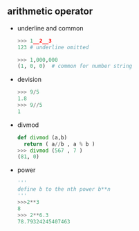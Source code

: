 ## arithmetic operator
* underline and common
  ```python
  >>> 1__2__3
  123 # underline omitted
  
  >>> 1,000,000
  (1, 0, 0)  # common for number string
  ```
* devision
  ```python
  >>> 9/5
  1.8
  >>> 9//5
  1
  ```
* divmod
  ```python
  def divmod (a,b)
    return ( a//b , a % b )
  >>> divmod (567 , 7 )
  (81, 0)
  ```
* power
  ```python
  '''
  define b to the nth power b**n
  '''
  >>>2**3
  8
  >>> 2**6.3
  78.79324245407463
  ```